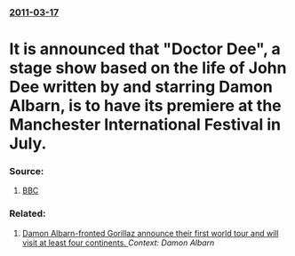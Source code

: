 ### [2011-03-17](/news/2011/03/17/index.md)

# It is announced that "Doctor Dee", a stage show based on the life of John Dee written by and starring Damon Albarn, is to have its premiere at the Manchester International Festival in July. 




### Source:

1. [BBC](http://www.bbc.co.uk/news/entertainment-arts-12770942)

### Related:

1. [Damon Albarn-fronted Gorillaz announce their first world tour and will visit at least four continents. ](/news/2010/07/22/damon-albarn-fronted-gorillaz-announce-their-first-world-tour-and-will-visit-at-least-four-continents.md) _Context: Damon Albarn_
